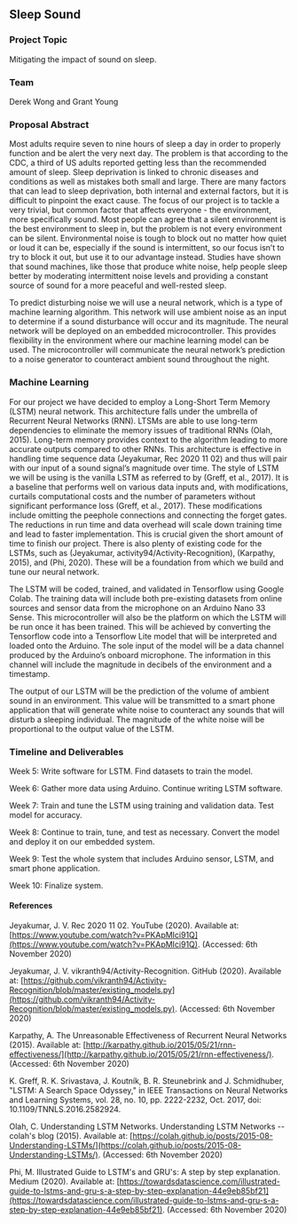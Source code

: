 ## Sleep Sound


### Project Topic

Mitigating the impact of sound on sleep.


### Team

Derek Wong and Grant Young


### Proposal Abstract 

Most adults require seven to nine hours of sleep a day in order to properly function and be alert the very next day. The problem is that according to the CDC, a third of US adults reported getting less than the recommended amount of sleep. Sleep deprivation is linked to chronic diseases and conditions as well as mistakes both small and large. There are many factors that can lead to sleep deprivation, both internal and external factors, but it is difficult to pinpoint the exact cause. The focus of our project is to tackle a very trivial, but common factor that affects everyone - the environment, more specifically sound. Most people can agree that a silent environment is the best environment to sleep in, but the problem is not every environment can be silent. Environmental noise is tough to block out no matter how quiet or loud it can be, especially if the sound is intermittent, so our focus isn’t to try to block it out, but use it to our advantage instead. Studies have shown that sound machines, like those that produce white noise, help people sleep better by moderating intermittent noise levels and providing a constant source of sound for a more peaceful and well-rested sleep. 

To predict disturbing noise we will use a neural network, which is a type of machine learning algorithm. This network will use ambient noise as an input to determine if a sound disturbance will occur and its magnitude.  The neural network will be deployed on an embedded microcontroller.  This provides flexibility in the environment where our machine learning model can be used.  The microcontroller will communicate the neural network’s prediction to a noise generator to counteract ambient sound throughout the night. 


### Machine Learning

For our project we have decided to employ a Long-Short Term Memory (LSTM) neural network.  This architecture falls under the umbrella of Recurrent Neural Networks (RNN).  LTSMs are able to use long-term dependencies to eliminate the memory issues of traditional RNNs (Olah, 2015).  Long-term memory provides context to the algorithm leading to more accurate outputs compared to other RNNs. This architecture is effective in handling time sequence data (Jeyakumar, Rec 2020 11 02) and thus will pair with our input of a sound signal’s magnitude over time.  The style of LSTM we will be using is the vanilla LSTM as referred to by (Greff, et al., 2017).  It is a baseline that performs well on various data inputs and, with modifications, curtails computational costs and the number of parameters without significant performance loss (Greff, et al., 2017).  These modifications include omitting the peephole connections and connecting the forget gates.  The reductions in run time and data overhead will scale down training time and lead to faster implementation. This is crucial given the short amount of time to finish our project.  There is also plenty of existing code for the LSTMs, such as (Jeyakumar, activity94/Activity-Recognition), (Karpathy, 2015), and (Phi, 2020).  These will be a foundation from which we build and tune our neural network.  

The LSTM will be coded, trained, and validated in Tensorflow using Google Colab.  The training data will include both pre-existing datasets from online sources and sensor data from the microphone on an Arduino Nano 33 Sense.  This microcontroller will also be the platform on which the LSTM will be run once it has been trained.  This will be achieved by converting the Tensorflow code into a Tensorflow Lite model that will be interpreted and loaded onto the Arduino.  The sole input of the model will be a data channel produced by the Arduino’s onboard microphone.  The information in this channel will include the magnitude in decibels of the environment and a timestamp.

The output of our LSTM will be the prediction of the volume of ambient sound in an environment.  This value will be transmitted to a smart phone application that will generate white noise to counteract any sounds that will disturb a sleeping individual.  The magnitude of the white noise will be proportional to the output value of the LSTM.


### Timeline and Deliverables

Week 5:  Write software for LSTM.  Find datasets to train the model.

Week 6:  Gather more data using Arduino.  Continue writing LSTM software.

Week 7:  Train and tune the LSTM using training and validation data.
Test model for accuracy. 
  
Week 8:  Continue to train, tune, and test as necessary.  Convert the model and deploy it on our embedded system.

Week 9:  Test the whole system that includes Arduino sensor, LSTM, and smart phone application.

Week 10:  Finalize system.


#### References

Jeyakumar, J. V. Rec 2020 11 02. YouTube (2020). Available at: [https://www.youtube.com/watch?v=PKApMIci91Q](https://www.youtube.com/watch?v=PKApMIci91Q). (Accessed: 6th November 2020) 

Jeyakumar, J. V. vikranth94/Activity-Recognition. GitHub (2020). Available at: [https://github.com/vikranth94/Activity-Recognition/blob/master/existing_models.py](https://github.com/vikranth94/Activity-Recognition/blob/master/existing_models.py). (Accessed: 6th November 2020)

Karpathy, A. The Unreasonable Effectiveness of Recurrent Neural Networks (2015). Available at: [http://karpathy.github.io/2015/05/21/rnn-effectiveness/](http://karpathy.github.io/2015/05/21/rnn-effectiveness/). (Accessed: 6th November 2020)

K. Greff, R. K. Srivastava, J. Koutník, B. R. Steunebrink and J. Schmidhuber, "LSTM: A Search Space Odyssey," in IEEE Transactions on Neural Networks and Learning Systems, vol. 28, no. 10, pp. 2222-2232, Oct. 2017, doi: 10.1109/TNNLS.2016.2582924.

Olah, C. Understanding LSTM Networks. Understanding LSTM Networks -- colah's blog (2015). Available at: [https://colah.github.io/posts/2015-08-Understanding-LSTMs/](https://colah.github.io/posts/2015-08-Understanding-LSTMs/). (Accessed: 6th November 2020)

Phi, M. Illustrated Guide to LSTM's and GRU's: A step by step explanation. Medium (2020). Available at: [https://towardsdatascience.com/illustrated-guide-to-lstms-and-gru-s-a-step-by-step-explanation-44e9eb85bf21](https://towardsdatascience.com/illustrated-guide-to-lstms-and-gru-s-a-step-by-step-explanation-44e9eb85bf21). (Accessed: 6th November 2020) 
